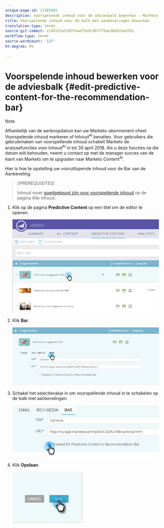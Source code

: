 ```yaml
---
unique-page-id: 11385942
description: Voorspelende inhoud voor de adviesbalk bewerken - Marketo Docs - Productdocumentatie
title: Voorspelende inhoud voor de balk met aanbevelingen bewerken
translation-type: tm+mt
source-git-commit: e149133a5383faaef5e9c9b7775ae36e633ed7b1
workflow-type: tm+mt
source-wordcount: '127'
ht-degree: 0%

---
```



# Voorspelende inhoud bewerken voor de adviesbalk {#edit-predictive-content-for-the-recommendation-bar}

>[!NOTE]
>
>Afhankelijk van de aankoopdatum kan uw Marketo-abonnement ofwel Voorspelende inhoud markeren of Inhoud<sup>AI</sup> bevatten. Voor gebruikers die gebruikmaken van voorspellende inhoud schakelt Marketo de analysefuncties voor Inhoud<sup>AI</sup> in tot 30 april 2018. Als u deze functies na die datum wilt behouden, neemt u contact op met de manager succes van de klant van Marketo om te upgraden naar Marketo Content<sup>AI</sup>.

Hier is hoe te opstelling uw vooruitlopende inhoud voor de Bar van de Aanbeveling.

>[!PREREQUISITES]
>
>Inhoud moet [goedgekeurd zijn voor voorspellende inhoud](/help/marketo/product-docs/predictive-content/working-with-all-content/approve-a-title-for-predictive-content.md) op de pagina Alle inhoud.

1. Klik op de pagina **Predictive Content** op een titel om de editor te openen.

   ![](assets/image2017-10-3-9-3a45-3a13.png)

1. Klik **Bar**.

   ![](assets/image2017-10-3-9-3a45-3a48.png)

1. Schakel het selectievakje in om voorspellende inhoud in te schakelen op de balk met aanbevelingen.

   ![](assets/image2017-10-3-9-3a46-3a18.png)

1. Klik **Opslaan**.

   ![](assets/save.png)
